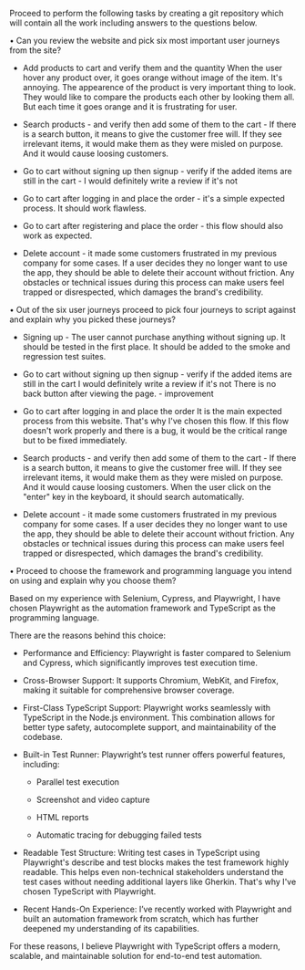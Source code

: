 Proceed to perform the following tasks by creating a git repository which will contain all the work including answers
to the questions below.

• Can you review the website and pick six most important user journeys from the site?

- Add products to cart  and verify them and the quantity
When the user hover any product over, it goes orange without image of the item. It's annoying. The appearence of the product is very important thing to look. They would like to compare the products each other by looking them all. But each time it goes orange and it is frustrating for user. 

- Search products - and verify then add some of them to the cart - If there is a search button, it means to give the customer free will. If they see irrelevant items, it would make them as they were misled on purpose. And it would cause loosing customers.
- Go to cart without signing up then signup - verify if the added items are still in the cart - I would definitely write a review if it's not
- Go to cart after logging in and place the order - it's a simple expected process. It should work flawless.
- Go to cart after registering and place the order - this flow should also work as expected.
- Delete account - it made some customers frustrated in my previous company for some cases. If a user decides they no longer want to use the app, they should be able to delete their account without friction. Any obstacles or technical issues during this process can make users feel trapped or disrespected, which damages the brand's credibility.


• Out of the six user journeys proceed to pick four journeys to script against and explain why you picked these
journeys?
- Signing up - The user cannot purchase anything without signing up. It should be tested in the first place. It should be added to the smoke and regression test suites. 
- Go to cart without signing up then signup - verify if the added items are still in the cart 
I would definitely write a review if it's not
There is no back button after viewing the page. - improvement

- Go to cart after logging in and place the order
It is the main expected process from this website. That's why I've chosen this flow. If this flow doesn't work properly and there is a bug, it would be the critical range but to be fixed immediately.
- Search products - and verify then add some of them to the cart - If there is a search button, it means to give the customer free will. If they see irrelevant items, it would make them as they were misled on purpose. And it would cause loosing customers.
When the user click on the "enter" key in the keyboard, it should search automatically.
- Delete account - it made some customers frustrated in my previous company for some cases. If a user decides they no longer want to use the app, they should be able to delete their account without friction. Any obstacles or technical issues during this process can make users feel trapped or disrespected, which damages the brand's credibility.


• Proceed to choose the framework and programming language you intend on using and explain why you choose
them?

Based on my experience with Selenium, Cypress, and Playwright, I have chosen Playwright as the automation framework and TypeScript as the programming language.

There are the reasons behind this choice:

 - Performance and Efficiency: Playwright is faster compared to Selenium and Cypress, which significantly improves test execution time.

 - Cross-Browser Support: It supports Chromium, WebKit, and Firefox, making it suitable for comprehensive browser coverage.

 - First-Class TypeScript Support: Playwright works seamlessly with TypeScript in the Node.js environment. This combination allows for better type safety, autocomplete support, and maintainability of the codebase.

 - Built-in Test Runner: Playwright’s test runner offers powerful features, including:

    * Parallel test execution

    * Screenshot and video capture

    * HTML reports

    * Automatic tracing for debugging failed tests

 - Readable Test Structure: Writing test cases in TypeScript using Playwright's describe and test blocks makes the test framework highly readable. This helps even non-technical stakeholders understand the test cases without needing additional layers like Gherkin.
 That's why I've chosen TypeScript with Playwright. 

 - Recent Hands-On Experience: I’ve recently worked with Playwright and built an automation framework from scratch, which has further deepened my understanding of its capabilities.

For these reasons, I believe Playwright with TypeScript offers a modern, scalable, and maintainable solution for end-to-end test automation.

